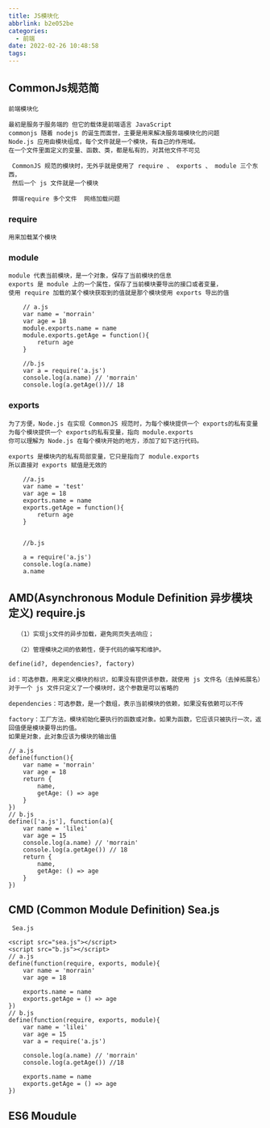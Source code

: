 ```yaml
---
title: JS模块化
abbrlink: b2e052be
categories:
  - 前端
date: 2022-02-26 10:48:58
tags:
---
```


## CommonJs规范简  
    前端模块化
    
    最初是服务于服务端的 但它的载体是前端语言 JavaScript
    commonjs 随着 nodejs 的诞生而面世，主要是用来解决服务端模块化的问题
    Node.js 应用由模块组成，每个文件就是一个模块，有自己的作用域。
    在一个文件里面定义的变量、函数、类，都是私有的，对其他文件不可见
    
     CommonJS 规范的模块时，无外乎就是使用了 require 、 exports 、 module 三个东西，
     然后一个 js 文件就是一个模块
     
     弊端require 多个文件  网络加载问题

### require

    用来加载某个模块


### module

    module 代表当前模块，是一个对象，保存了当前模块的信息
    exports 是 module 上的一个属性，保存了当前模块要导出的接口或者变量，
    使用 require 加载的某个模块获取到的值就是那个模块使用 exports 导出的值
    
```
    // a.js
    var name = 'morrain'
    var age = 18
    module.exports.name = name
    module.exports.getAge = function(){
        return age
    }
    
    //b.js
    var a = require('a.js')
    console.log(a.name) // 'morrain'
    console.log(a.getAge())// 18
```

### exports

    为了方便，Node.js 在实现 CommonJS 规范时，为每个模块提供一个 exports的私有变量
    为每个模块提供一个 exports的私有变量，指向 module.exports
    你可以理解为 Node.js 在每个模块开始的地方，添加了如下这行代码。
    
    exports 是模块内的私有局部变量，它只是指向了 module.exports
    所以直接对 exports 赋值是无效的
    
```
    //a.js
    var name = 'test'
    var age = 18
    exports.name = name
    exports.getAge = function(){
        return age
    }
    
    
    //b.js
    
    a = require('a.js')
    console.log(a.name)
    a.name
```
     
    
## AMD(Asynchronous Module Definition 异步模块定义)   require.js

    　　（1）实现js文件的异步加载，避免网页失去响应；
    
    　　（2）管理模块之间的依赖性，便于代码的编写和维护。

```
define(id?, dependencies?, factory)

id：可选参数，用来定义模块的标识，如果没有提供该参数，就使用 js 文件名（去掉拓展名）对于一个 js 文件只定义了一个模块时，这个参数是可以省略的

dependencies：可选参数，是一个数组，表示当前模块的依赖，如果没有依赖可以不传

factory：工厂方法，模块初始化要执行的函数或对象。如果为函数，它应该只被执行一次，返回值便是模块要导出的值。
如果是对象，此对象应该为模块的输出值

```


```
// a.js
define(function(){
    var name = 'morrain'
    var age = 18
    return {
        name,
        getAge: () => age
    }
})
// b.js
define(['a.js'], function(a){
    var name = 'lilei'
    var age = 15
    console.log(a.name) // 'morrain'
    console.log(a.getAge()) // 18
    return {
        name,
        getAge: () => age
    }
})
```


## CMD (Common Module Definition)  Sea.js
     
     Sea.js
     
```
<script src="sea.js"></script>
<script src="b.js"></script>
// a.js
define(function(require, exports, module){
    var name = 'morrain'
    var age = 18

    exports.name = name
    exports.getAge = () => age
})
// b.js
define(function(require, exports, module){
    var name = 'lilei'
    var age = 15
    var a = require('a.js')

    console.log(a.name) // 'morrain'
    console.log(a.getAge()) //18

    exports.name = name
    exports.getAge = () => age
})
```

## ES6 Moudule